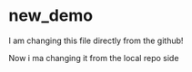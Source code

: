 # new_demo


I am changing this file directly from the github!


Now i ma changing it from the local repo side
